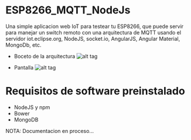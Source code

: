 # ESP8266_MQTT_NodeJs
Una simple aplicacion web IoT para testear tu ESP8266, que puede servir para manejar un switch remoto con una arquitectura de MQTT usando el servidor iot.eclipse.org, NodeJS, socket.io, AngularJS, Angular Material, MongoDb, etc.

* Boceto de la arquitectura
![alt tag](https://dl.dropboxusercontent.com/u/6174465/20150406_183250.jpg)

* Pantalla
![alt tag](https://dl.dropboxusercontent.com/u/6174465/Screenshot.jpg)

# Requisitos de software preinstalado
* NodeJS y npm
* Bower
* MongoDB

NOTA: Documentacion en proceso...
